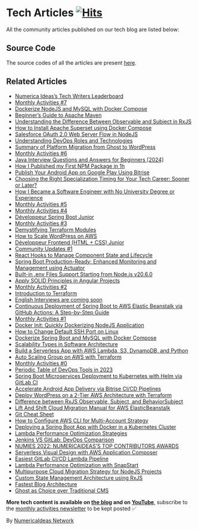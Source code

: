 # Tech Articles&nbsp;[![Hits](https://hits.seeyoufarm.com/api/count/incr/badge.svg?url=https%3A%2F%2Fgithub.com%2Fnumerica-ideas%2Fcommunity%2Ftree%2Fmaster%2Farticles&count_bg=%2379C83D&title_bg=%23555555&icon=&icon_color=%23E7E7E7&title=hits&edge_flat=false)](https://numericaideas.com/blog)

All the community articles published on our tech blog are listed below:

## Source Code
The source codes of all the articles are present [here](../).

## Related Articles
<!-- ALL-POSTS-LIST:START -->
- [Numerica Ideas’s Tech Writers Leaderboard](https://numericaideas.com/blog/tech-writers-leaderboard/)
- [Monthly Activities #7](https://numericaideas.com/blog/monthly-activities-7/)
- [Dockerize NodeJS and MySQL with Docker Compose](https://numericaideas.com/blog/docker-compose-nodejs-mysql/)
- [Beginner’s Guide to Apache Maven](https://numericaideas.com/blog/maven-for-beginners/)
- [Understanding the Difference Between Observable and Subject in RxJS](https://numericaideas.com/blog/difference-between-observable-and-subject-in-rxjs/)
- [How to Install Apache Superset using Docker Compose](https://numericaideas.com/blog/install-apache-superset-via-docker-compose/)
- [Salesforce OAuth 2.0 Web Server Flow in NodeJS](https://numericaideas.com/blog/salesforce-oauth2-web-server-flow/)
- [Understanding DevOps Roles and Technologies](https://numericaideas.com/blog/understanding-devops-roles-and-technologies/)
- [Summary of Platform Migration from Ghost to WordPress](https://numericaideas.com/blog/platform-migration-from-ghost-to-wordpress/)
- [Monthly Activities #6](https://numericaideas.com/blog/monthly-activities-6/)
- [Java Interview Questions and Answers for Beginners [2024]](https://numericaideas.com/blog/java-interview-questions-for-beginners/)
- [How I Published my First NPM Package in 1h](https://numericaideas.com/blog/how-i-published-my-first-npm-package-in-1h/)
- [Publish Your Android App on Google Play Using Bitrise](https://numericaideas.com/blog/publish-android-app-on-google-play-using-bitrise/)
- [Choosing the Right Specialization Timing for Your Tech Career: Sooner or Later?](https://numericaideas.com/blog/career-specialization-timing/)
- [How I Became a Software Engineer with No University Degree or Experience](https://numericaideas.com/blog/software-engineer-no-university-degree-or-experience/)
- [Monthly Activities #5](https://numericaideas.com/blog/monthly-recap-5/)
- [Monthly Activities #4](https://numericaideas.com/blog/monthly-recap-4/)
- [Développeur Spring Boot Junior](https://numericaideas.com/blog/developpeur-spring-boot-junior-2/)
- [Monthly Activities #3](https://numericaideas.com/blog/monthly-recap-3/)
- [Demystifying Terraform Modules](https://numericaideas.com/blog/terraform-modules/)
- [How to Scale WordPress on AWS](https://numericaideas.com/blog/aws-scale-wordpress/)
- [Développeur Frontend &lpar;HTML + CSS&rpar; Junior](https://numericaideas.com/blog/developpeur-frontend-html-css-junior-1/)
- [Community Updates #1](https://numericaideas.com/blog/community-updates-1/)
- [React Hooks to Manage Component State and Lifecycle](https://numericaideas.com/blog/react-hooks/)
- [Spring Boot Production-Ready: Enhanced Monitoring and Management using Actuator](https://numericaideas.com/blog/spring-boot-actuator/)
- [Built-in .env Files Support Starting from Node.js v20.6.0](https://numericaideas.com/blog/nodejs-env-files-support/)
- [Apply SOLID Principles in Angular Projects](https://numericaideas.com/blog/solid-principles-in-angular-cheat-sheet/)
- [Monthly Activities #2](https://numericaideas.com/blog/monthly-recap-2/)
- [Introduction to Terraform](https://numericaideas.com/blog/introduction-to-terraform/)
- [English Interviews are coming soon](https://numericaideas.com/blog/english-interviews-are-coming-soon/)
- [Continuous Deployment of Spring Boot to AWS Elastic Beanstalk via GitHub Actions: A Step-by-Step Guide](https://numericaideas.com/blog/cd-springboot-aws-eb-github-actions/)
- [Monthly Activities #1](https://numericaideas.com/blog/monthly-recap-1/)
- [Docker Init: Quickly Dockerizing NodeJS Application](https://numericaideas.com/blog/quickly-dockerizing-nodejs/)
- [How to Change Default SSH Port on Linux](https://numericaideas.com/blog/change-default-ssh-port-linux/)
- [Dockerize Spring Boot and MySQL with Docker Compose](https://numericaideas.com/blog/docker-compose-springboot-mysql/)
- [Scalability Types in Software Architecture](https://numericaideas.com/blog/scalability-types/)
- [Build a Serverless App with AWS Lambda, S3, DynamoDB, and Python](https://numericaideas.com/blog/aws-serverless-web-application/)
- [Auto Scaling Group on AWS with Terraform](https://numericaideas.com/blog/auto-scaling-group-on-aws-with-terraform/)
- [Monthly Activities #0](https://numericaideas.com/blog/monthly-recap-0/)
- [Periodic Table of DevOps Tools in 2023](https://numericaideas.com/blog/devops-periodic-table/)
- [Spring Boot Microservices Deployment to Kubernetes with Helm via GitLab CI](https://numericaideas.com/blog/springboot-microservices-deployment-kubernetes-helm-gitlabci/)
- [Accelerate Android App Delivery via Bitrise CI/CD Pipelines](https://numericaideas.com/blog/accelerate-android-app-delivery-via-bitrise-ci-cd-pipelines/)
- [Deploy WordPress on a 2-Tier AWS Architecture with Terraform](https://numericaideas.com/blog/deploy-wordpress-2-tier-aws-architecture-with-terraform/)
- [Difference between RxJS Observable, Subject, and BehaviorSubject](https://numericaideas.com/blog/difference-between-rxjs-observable-subject-and-behaviorsubject/)
- [Lift And Shift Cloud Migration Manual for AWS ElasticBeanstalk](https://numericaideas.com/blog/lift-and-shift-cloud-migration-manual-aws-elasticbeanstalk/)
- [Git Cheat Sheet](https://numericaideas.com/blog/git-cheat-sheet/)
- [How to Configure AWS CLI for Multi-Account Strategy](https://numericaideas.com/blog/configure-aws-cli/)
- [Deploying a Spring Boot App with Docker in a Kubernetes Cluster](https://numericaideas.com/blog/deploying-springboot-app-with-docker-and-kubernetes/)
- [Lambda Performance Optimization Strategies](https://numericaideas.com/blog/lambda-cold-starts-optimization-strategies/)
- [Jenkins VS GitLab: DevOps Comparison](https://numericaideas.com/blog/jenkins-vs-gitlab-devops-comparison/)
- [NUMIES 2022: NUMERICAIDEAS’S TOP CONTRIBUTORS AWARDS](https://numericaideas.com/blog/numies-2022/)
- [Serverless Visual Design with AWS Application Composer](https://numericaideas.com/blog/aws-application-composer/)
- [Easiest GitLab CI/CD Lambda Pipeline](https://numericaideas.com/blog/easiest-gitlab-cicd-lambda-pipeline/)
- [Lambda Performance Optimization with SnapStart](https://numericaideas.com/blog/lambda-performance-improvement-with-snapstart/)
- [Multipurpose Cloud Migration Strategy for NodeJS Projects](https://numericaideas.com/blog/multipurpose-cloud-migration-nodejs/)
- [Custom State Management Architecture using RxJS](https://numericaideas.com/blog/custom-rxjs-store-architecture/)
- [Fastest Blog Architecture](https://numericaideas.com/blog/fastest-blog-architecture/)
- [Ghost as Choice over Traditional CMS](https://numericaideas.com/blog/ghost-as-choice-over-traditional-cms/)
<!-- ALL-POSTS-LIST:END -->

**More tech content is available on [the blog](https://numericaideas.com/blog/) and on [YouTube](https://www.youtube.com/@numericaideas/channels?sub_confirmation=1)**, subscribe to the [monthly activities newsletter](https://numericaideas.com/blog/category/news/) to be kept posted ✅

By [NumericaIdeas Network](https://numericaideas.com)
